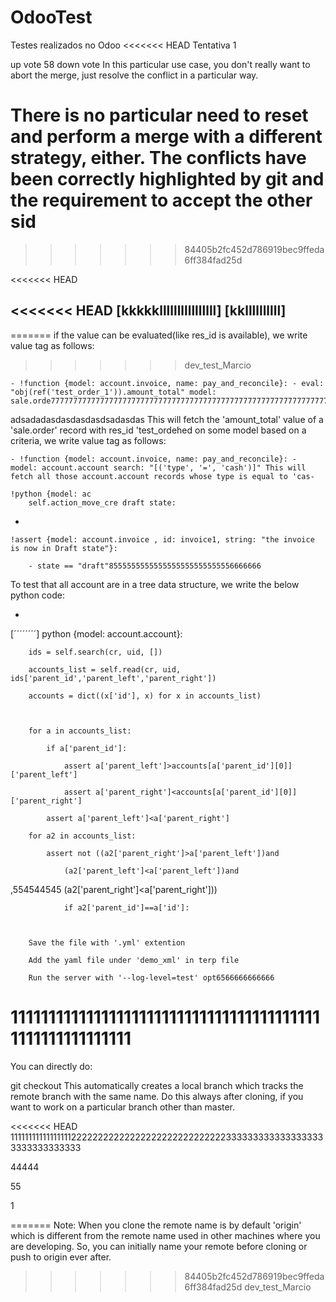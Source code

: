 # OdooTest
Testes realizados no Odoo
<<<<<<< HEAD
Tentativa 1

up vote
58
down vote
In this particular use case, you don't really want to abort the merge, just resolve the conflict in a particular way.

There is no particular need to reset and perform a merge with a different strategy, either. The conflicts have been correctly highlighted by git and the requirement to accept the other sid
=======

	

>>>>>>> 84405b2fc452d786919bec9ffeda6ff384fad25d




<<<<<<< HEAD










<<<<<<< HEAD
[kkkkkllllllllllllllll]
[kkllllllllll]
-
=======
if the value can be evaluated(like res_id is available), we write value tag as follows:
>>>>>>> dev_test_Marcio

    - !function {model: account.invoice, name: pay_and_reconcile}: - eval: "obj(ref('test_order_1')).amount_total" model: sale.orde77777777777777777777777777777777777777777777777777777777777777r
adsadadasdasdasdasdsadasdas
    This will fetch the 'amount_total' value of a 'sale.order' record with res_id 'test_ordehed on some model based on a criteria, we write value tag as follows:

    - !function {model: account.invoice, name: pay_and_reconcile}: - model: account.account search: "[('type', '=', 'cash')]" This will fetch all those account.account records whose type is equal to 'cas-

    !python {model: ac
        self.action_move_cre draft state:

-

    !assert {model: account.invoice , id: invoice1, string: "the invoice is now in Draft state"}:

        - state == "draft"8555555555555555555555555556666666

To test that all account are in a tree data structure, we write the below python code:

-
[´´´´´´´´]
    python {model: account.account}:

        ids = self.search(cr, uid, [])

        accounts_list = self.read(cr, uid, ids['parent_id','parent_left','parent_right'])

        accounts = dict((x['id'], x) for x in accounts_list)

    

        for a in accounts_list:

            if a['parent_id']:

                assert a['parent_left']>accounts[a['parent_id'][0]]['parent_left']

                assert a['parent_right']<accounts[a['parent_id'][0]]['parent_right']

            assert a['parent_left']<a['parent_right']

        for a2 in accounts_list:

            assert not ((a2['parent_right']>a['parent_left'])and

                (a2['parent_left']<a['parent_left'])and

,554544545                (a2['parent_right']<a['parent_right']))

                if a2['parent_id']==a['id']:

               

        Save the file with '.yml' extention

        Add the yaml file under 'demo_xml' in terp file

        Run the server with '--log-level=test' opt6566666666666

111111111111111111111111111111111111111111111111111111111
=======
You can directly do:

git checkout <original-remote-branch-name>
This automatically creates a local branch which tracks the remote branch with the same name. Do this always after cloning, if you want to work on a particular branch other than master.

<<<<<<< HEAD
11111111111111111222222222222222222222222222223333333333333333333333333333333

44444

55

1


=======
Note: When you clone the remote name is by default 'origin' which is different from the remote name used in other machines where you are developing. So, you can initially name your remote before cloning or push to origin ever after.
>>>>>>> 84405b2fc452d786919bec9ffeda6ff384fad25d
>>>>>>> dev_test_Marcio
